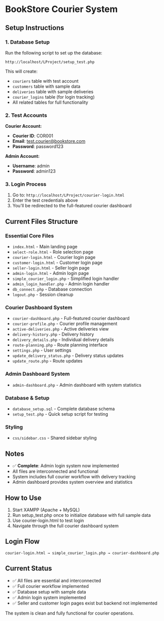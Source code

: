 # BookStore Courier System

## Setup Instructions

### 1. Database Setup
Run the following script to set up the database:
```
http://localhost/LProject/setup_test.php
```

This will create:
- `couriers` table with test account
- `customers` table with sample data
- `deliveries` table with sample deliveries
- `courier_logins` table (for login tracking)
- All related tables for full functionality

### 2. Test Accounts
**Courier Account:**
- **Courier ID**: COR001
- **Email**: test.courier@bookstore.com
- **Password**: password123

**Admin Account:**
- **Username**: admin
- **Password**: admin123

### 3. Login Process
1. Go to: `http://localhost/LProject/courier-login.html`
2. Enter the test credentials above
3. You'll be redirected to the full-featured courier dashboard

## Current Files Structure

### Essential Core Files
- `index.html` - Main landing page
- `select-role.html` - Role selection page
- `courier-login.html` - Courier login page
- `customer-login.html` - Customer login page
- `seller-login.html` - Seller login page
- `admin-login.html` - Admin login page
- `simple_courier_login.php` - Simplified login handler
- `admin_login_handler.php` - Admin login handler
- `db_connect.php` - Database connection
- `logout.php` - Session cleanup

### Courier Dashboard System
- `courier-dashboard.php` - Full-featured courier dashboard
- `courier-profile.php` - Courier profile management
- `active-deliveries.php` - Active deliveries view
- `delivery-history.php` - Delivery history
- `delivery_details.php` - Individual delivery details
- `route-planning.php` - Route planning interface
- `settings.php` - User settings
- `update_delivery_status.php` - Delivery status updates
- `update_route.php` - Route updates

### Admin Dashboard System
- `admin-dashboard.php` - Admin dashboard with system statistics

### Database & Setup
- `database_setup.sql` - Complete database schema
- `setup_test.php` - Quick setup script for testing

### Styling
- `css/sidebar.css` - Shared sidebar styling

## Notes
- ✅ **Complete**: Admin login system now implemented
- All files are interconnected and functional
- System includes full courier workflow with delivery tracking
- Admin dashboard provides system overview and statistics
## How to Use

1. Start XAMPP (Apache + MySQL)
2. Run setup_test.php once to initialize database with full sample data
3. Use courier-login.html to test login
4. Navigate through the full courier dashboard system

## Login Flow
```
courier-login.html → simple_courier_login.php → courier-dashboard.php
```

## Current Status
- ✅ All files are essential and interconnected
- ✅ Full courier workflow implemented
- ✅ Database setup with sample data
- ✅ Admin login system implemented
- ✅ Seller and customer login pages exist but backend not implemented

The system is clean and fully functional for courier operations.
